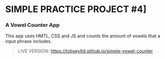 # SIMPLE PRACTICE PROJECT #4]

### A Vowel Counter App
This app uses HMTL, CSS and JS and counts the amount of vowels that a input phrase includes.

> LIVE VERSION: https://tobseyltd.github.io/simple-vowel-counter